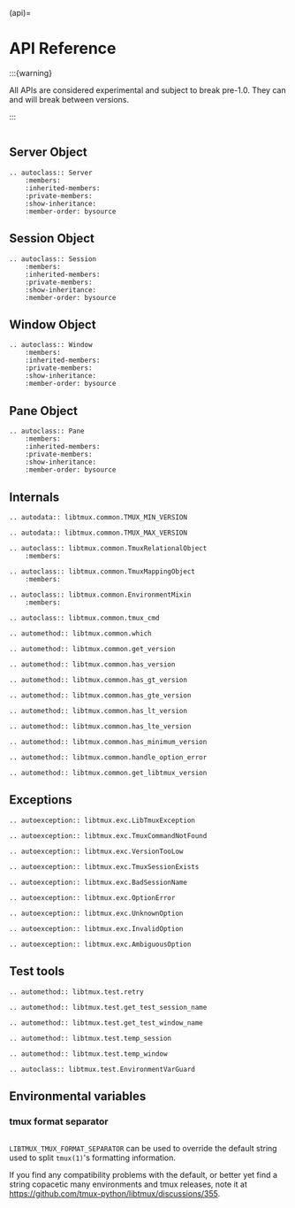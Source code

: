 (api)=

# API Reference

:::{warning}

All APIs are considered experimental and subject to break pre-1.0. They can and will break between
versions.

:::

```{module} libtmux

```

## Server Object

```{eval-rst}
.. autoclass:: Server
    :members:
    :inherited-members:
    :private-members:
    :show-inheritance:
    :member-order: bysource
```

## Session Object

```{eval-rst}
.. autoclass:: Session
    :members:
    :inherited-members:
    :private-members:
    :show-inheritance:
    :member-order: bysource
```

## Window Object

```{eval-rst}
.. autoclass:: Window
    :members:
    :inherited-members:
    :private-members:
    :show-inheritance:
    :member-order: bysource
```

## Pane Object

```{eval-rst}
.. autoclass:: Pane
    :members:
    :inherited-members:
    :private-members:
    :show-inheritance:
    :member-order: bysource
```

## Internals

```{eval-rst}
.. autodata:: libtmux.common.TMUX_MIN_VERSION
```

```{eval-rst}
.. autodata:: libtmux.common.TMUX_MAX_VERSION
```

```{eval-rst}
.. autoclass:: libtmux.common.TmuxRelationalObject
    :members:
```

```{eval-rst}
.. autoclass:: libtmux.common.TmuxMappingObject
    :members:
```

```{eval-rst}
.. autoclass:: libtmux.common.EnvironmentMixin
    :members:
```

```{eval-rst}
.. autoclass:: libtmux.common.tmux_cmd
```

```{eval-rst}
.. automethod:: libtmux.common.which
```

```{eval-rst}
.. automethod:: libtmux.common.get_version
```

```{eval-rst}
.. automethod:: libtmux.common.has_version
```

```{eval-rst}
.. automethod:: libtmux.common.has_gt_version
```

```{eval-rst}
.. automethod:: libtmux.common.has_gte_version
```

```{eval-rst}
.. automethod:: libtmux.common.has_lt_version
```

```{eval-rst}
.. automethod:: libtmux.common.has_lte_version
```

```{eval-rst}
.. automethod:: libtmux.common.has_minimum_version
```

```{eval-rst}
.. automethod:: libtmux.common.handle_option_error
```

```{eval-rst}
.. automethod:: libtmux.common.get_libtmux_version
```

## Exceptions

```{eval-rst}
.. autoexception:: libtmux.exc.LibTmuxException
```

```{eval-rst}
.. autoexception:: libtmux.exc.TmuxCommandNotFound
```

```{eval-rst}
.. autoexception:: libtmux.exc.VersionTooLow
```

```{eval-rst}
.. autoexception:: libtmux.exc.TmuxSessionExists
```

```{eval-rst}
.. autoexception:: libtmux.exc.BadSessionName
```

```{eval-rst}
.. autoexception:: libtmux.exc.OptionError
```

```{eval-rst}
.. autoexception:: libtmux.exc.UnknownOption
```

```{eval-rst}
.. autoexception:: libtmux.exc.InvalidOption
```

```{eval-rst}
.. autoexception:: libtmux.exc.AmbiguousOption
```

## Test tools

```{eval-rst}
.. automethod:: libtmux.test.retry
```

```{eval-rst}
.. automethod:: libtmux.test.get_test_session_name
```

```{eval-rst}
.. automethod:: libtmux.test.get_test_window_name
```

```{eval-rst}
.. automethod:: libtmux.test.temp_session
```

```{eval-rst}
.. automethod:: libtmux.test.temp_window
```

```{eval-rst}
.. autoclass:: libtmux.test.EnvironmentVarGuard
```

## Environmental variables

### tmux format separator

```{versionadded} 0.11.0b0

```

`LIBTMUX_TMUX_FORMAT_SEPARATOR` can be used to override the default string used
to split `tmux(1)`'s formatting information.

If you find any compatibility problems with the default, or better yet find a string copacetic
many environments and tmux releases, note it at <https://github.com/tmux-python/libtmux/discussions/355>.
